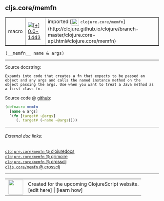 ## cljs.core/memfn



 <table border="1">
<tr>
<td>macro</td>
<td><a href="https://github.com/cljsinfo/cljs-api-docs/tree/0.0-1443"><img valign="middle" alt="[+] 0.0-1443" title="Added in 0.0-1443" src="https://img.shields.io/badge/+-0.0--1443-lightgrey.svg"></a> </td>
<td>
imported [<img height="24px" valign="middle" src="http://i.imgur.com/1GjPKvB.png"> <samp>clojure.core/memfn</samp>](http://clojure.github.io/clojure/branch-master/clojure.core-api.html#clojure.core/memfn)
</td>
</tr>
</table>


 <samp>
(__memfn__ name & args)<br>
</samp>

---





Source docstring:

```
Expands into code that creates a fn that expects to be passed an
object and any args and calls the named instance method on the
object passing the args. Use when you want to treat a Java method as
a first-class fn.
```


Source code @ [github](https://github.com/clojure/clojure/blob/clojure-1.4.0/src/clj/clojure/core.clj#L3414-L3422):

```clj
(defmacro memfn
  [name & args]
  `(fn [target# ~@args]
     (. target# (~name ~@args))))
```

<!--
Repo - tag - source tree - lines:

 <pre>
clojure @ clojure-1.4.0
└── src
    └── clj
        └── clojure
            └── <ins>[core.clj:3414-3422](https://github.com/clojure/clojure/blob/clojure-1.4.0/src/clj/clojure/core.clj#L3414-L3422)</ins>
</pre>

-->

---



###### External doc links:

[`clojure.core/memfn` @ clojuredocs](http://clojuredocs.org/clojure.core/memfn)<br>
[`clojure.core/memfn` @ grimoire](http://conj.io/store/v1/org.clojure/clojure/1.7.0-beta3/clj/clojure.core/memfn/)<br>
[`clojure.core/memfn` @ crossclj](http://crossclj.info/fun/clojure.core/memfn.html)<br>
[`cljs.core/memfn` @ crossclj](http://crossclj.info/fun/cljs.core/memfn.html)<br>

---

 <table>
<tr><td>
<img valign="middle" align="right" width="48px" src="http://i.imgur.com/Hi20huC.png">
</td><td>
Created for the upcoming ClojureScript website.<br>
[edit here] | [learn how]
</td></tr></table>

[edit here]:https://github.com/cljsinfo/cljs-api-docs/blob/master/cljsdoc/cljs.core/memfn.cljsdoc
[learn how]:https://github.com/cljsinfo/cljs-api-docs/wiki/cljsdoc-files

<!--

This information was too distracting to show to readers, but I'll leave it
commented here since it is helpful to:

- pretty-print the data used to generate this document
- and show how to retrieve that data



The API data for this symbol:

```clj
{:ns "cljs.core",
 :name "memfn",
 :signature ["[name & args]"],
 :history [["+" "0.0-1443"]],
 :type "macro",
 :full-name-encode "cljs.core/memfn",
 :source {:code "(defmacro memfn\n  [name & args]\n  `(fn [target# ~@args]\n     (. target# (~name ~@args))))",
          :title "Source code",
          :repo "clojure",
          :tag "clojure-1.4.0",
          :filename "src/clj/clojure/core.clj",
          :lines [3414 3422]},
 :full-name "cljs.core/memfn",
 :clj-symbol "clojure.core/memfn",
 :docstring "Expands into code that creates a fn that expects to be passed an\nobject and any args and calls the named instance method on the\nobject passing the args. Use when you want to treat a Java method as\na first-class fn."}

```

Retrieve the API data for this symbol:

```clj
;; from Clojure REPL
(require '[clojure.edn :as edn])
(-> (slurp "https://raw.githubusercontent.com/cljsinfo/cljs-api-docs/catalog/cljs-api.edn")
    (edn/read-string)
    (get-in [:symbols "cljs.core/memfn"]))
```

-->

